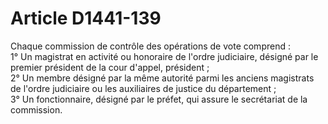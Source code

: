 # Article D1441-139

  
Chaque commission de contrôle des opérations de vote comprend :   
1° Un magistrat en activité ou honoraire de l'ordre judiciaire, désigné par le premier président de la cour d'appel, président ;   
2° Un membre désigné par la même autorité parmi les anciens magistrats de l'ordre judiciaire ou les auxiliaires de justice du département ;   
3° Un fonctionnaire, désigné par le préfet, qui assure le secrétariat de la commission.